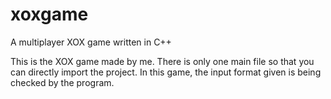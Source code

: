 # xoxgame
A multiplayer XOX game written in C++

This is the XOX game made by me. There is only one main file so that you can directly import the project.
In this game, the input format given is being checked by the program. 
